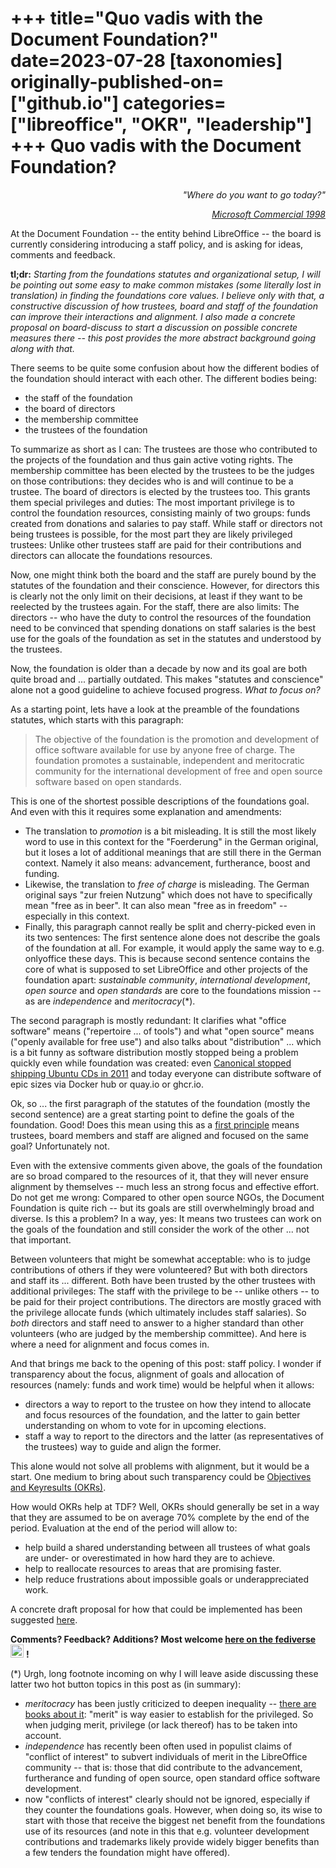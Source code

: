 ﻿+++
title="Quo vadis with the Document Foundation?"
date=2023-07-28
[taxonomies]
originally-published-on=["github.io"]
categories=["libreoffice", "OKR", "leadership"]
+++
Quo vadis with the Document Foundation?
=================================

<p style="text-align:right;"><em>"Where do you want to go today?"</em></p>
<p style="text-align:right;"><em><a href="https://www.youtube.com/watch?v=Jij5Nzh2Sj4">Microsoft Commercial 1998</a></em></p>

At the Document Foundation -- the entity behind LibreOffice -- the board is
currently considering introducing a staff policy, and is asking for ideas,
comments and feedback.

**tl;dr:** *Starting from the foundations statutes and organizational setup, I
will be pointing out some easy to make common mistakes (some literally lost in
translation) in finding the foundations core values. I believe only with that,
a constructive discussion of how trustees, board and staff of the foundation
can improve their interactions and alignment. I also made a concrete proposal
on board-discuss to start a discussion on possible concrete measures there --
this post provides the more abstract background going along with that.*

There seems to be quite some confusion about how the different bodies of the
foundation should interact with each other. The different bodies being:
 * the staff of the foundation
 * the board of directors
 * the membership committee
 * the trustees of the foundation

To summarize as short as I can: The trustees are those who contributed to the
projects of the foundation and thus gain active voting rights. The membership
committee has been elected by the trustees to be the judges on those
contributions: they decides who is and will continue to be a trustee. The board
of directors is elected by the trustees too. This grants them special
privileges and duties: The most important privilege is to control the
foundation resources, consisting mainly of two groups: funds created from
donations and salaries to pay staff. While staff or directors not being
trustees is possible, for the most part they are likely privileged trustees:
Unlike other trustees staff are paid for their contributions and directors can
allocate the foundations resources.

Now, one might think both the board and the staff are purely bound by the
statutes of the foundation and their conscience. However, for directors this is
clearly not the only limit on their decisions, at least if they want to be
reelected by the trustees again. For the staff, there are also limits: The
directors -- who have the duty to control the resources of the foundation need
to be convinced that spending donations on staff salaries is the best use for
the goals of the foundation as set in the statutes and understood by the
trustees.

Now, the foundation is older than a decade by now and its goal are both quite
broad and ... partially outdated. This makes "statutes and conscience" alone not
a good guideline to achieve focused progress. *What to focus on?*

As a starting point, lets have a look at the preamble of the foundations
statutes, which starts with this paragraph:

> The objective of the foundation is the promotion and development of office
> software available for use by anyone free of charge. The foundation promotes
> a sustainable, independent and meritocratic community for the international
> development of free and open source software based on open standards.

This is one of the shortest possible descriptions of the foundations goal. And
even with this it requires some explanation and amendments:

* The translation to _promotion_ is a bit misleading. It is still the most
  likely word to use in this context for the "Foerderung" in the German
  original, but it loses a lot of additional meanings that are still there in
  the German context. Namely it also means: advancement, furtherance, boost and
  funding.
* Likewise, the translation to _free of charge_ is misleading. The German
  original says "zur freien Nutzung" which does not have to specifically mean
  "free as in beer". It can also mean "free as in freedom" -- especially in
  this context.
* Finally, this paragraph cannot really be split and cherry-picked even in its
  two sentences: The first sentence alone does not describe the goals of the
  foundation at all. For example, it would apply the same way to e.g.  onlyoffice
  these days. This is because second sentence contains the core of what is
  supposed to set LibreOffice and other projects of the foundation apart:
  _sustainable community_, _international development_, _open source_ and _open
  standards_ are core to the foundations mission -- as are _independence_ and
  _meritocracy_(*).

The second paragraph is mostly redundant: It clarifies what "office software"
means ("repertoire ... of tools") and what "open source" means ("openly
available for free use") and also talks about "distribution" ... which is a bit
funny as software distribution mostly stopped being a problem quickly even
while foundation was created: even [Canonical stopped shipping Ubuntu CDs in
2011](https://canonical.com/blog/shipit-comes-to-an-end) and today everyone can
distribute software of epic sizes via Docker hub or quay.io or ghcr.io.

Ok, so ... the first paragraph of the statutes of the foundation (mostly the
second sentence) are a great starting point to define the goals of the
foundation. Good! Does this mean using this as a [first
principle](https://en.wikipedia.org/wiki/First_principle) means trustees, board
members and staff are aligned and focused on the same goal? Unfortunately not.

Even with the extensive comments given above, the goals of the foundation are
so broad compared to the resources of it, that they will never ensure alignment
by themselves -- much less an strong focus and effective effort. Do not get me
wrong: Compared to other open source NGOs, the Document Foundation is quite
rich -- but its goals are still overwhelmingly broad and diverse. Is this a
problem? In a way, yes: It means two trustees can work on the goals of the
foundation and still consider the work of the other ... not that important.

Between volunteers that might be somewhat acceptable: who is to judge
contributions of others if they were volunteered? But with both directors and
staff its ... different. Both have been trusted by the other trustees with
additional privileges: The staff with the privilege to be -- unlike others --
to be paid for their project contributions. The directors are mostly graced
with the privilege allocate funds (which ultimately includes staff salaries).
So _both_ directors and staff need to answer to a higher standard than other
volunteers (who are judged by the membership committee). And here is where a
need for alignment and focus comes in.

And that brings me back to the opening of this post: staff policy. I wonder if
transparency about the focus, alignment of goals and allocation of resources
(namely: funds and work time) would be helpful when it allows:
* directors a way to report to the trustee on how they intend to allocate and
  focus resources of the foundation, and the latter to gain better
  understanding on whom to vote for in upcoming elections.
* staff a way to report to the directors and the latter (as representatives of
  the trustees) way to guide and align the former.

This alone would not solve all problems with alignment, but it would be a
start. One medium to bring about such transparency could be [Objectives and
Keyresults (OKRs)](https://en.wikipedia.org/wiki/Objectives_and_key_results).

How would OKRs help at TDF? Well, OKRs should generally be set in a way that
they are assumed to be on average 70% complete by the end of the period.
Evaluation at the end of the period will allow to:
* help build a shared understanding between all trustees of what goals are
  under- or overestimated in how hard they are to achieve.
* help to reallocate resources to areas that are promising faster.
* help reduce frustrations about impossible goals or underappreciated work.

A concrete draft proposal for how that could be implemented has been suggested
[here](https://community.documentfoundation.org/t/asking-your-input/9543/4?u=sweetshark).

**Comments? Feedback? Additions? Most welcome [here on the fediverse](https://chaos.social/@Sweetshark/110787323464201803)** <img style="width:1.5em" src="/img/gh/mastodon.svg"/> **!**

(*) Urgh, long footnote incoming on why I will leave aside discussing these latter two hot button topics in this post as (in summary):

* _meritocracy_ has been justly criticized to deepen inequality -- [there are
  books about it](https://bookwyrm.social/book/508177/s/the-meritocracy-trap):
  "merit" is way easier to establish for the privileged. So when judging merit,
  privilege (or lack thereof) has to be taken into account.
* _independence_ has recently been often used in populist claims of "conflict
  of interest" to subvert individuals of merit in the LibreOffice community --
  that is: those that did contribute to the advancement, furtherance and
  funding of open source, open standard office software development.
* now "conflicts of interest" clearly should not be ignored, especially if they
  counter the foundations goals. However, when doing so, its wise to start with
  those that receive the biggest net benefit from the foundations use of its
  resources (and note in this that e.g. volunteer development contributions and
  trademarks likely provide widely bigger benefits than a few tenders the
  foundation might have offered).
